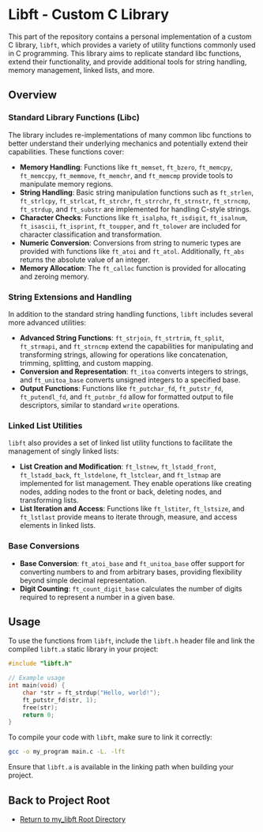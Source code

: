 # Libft - Custom C Library

This part of the repository contains a personal implementation of a custom C library, `libft`, which provides a variety of utility functions commonly used in C programming. This library aims to replicate standard libc functions, extend their functionality, and provide additional tools for string handling, memory management, linked lists, and more.

## Overview

### Standard Library Functions (Libc)

The library includes re-implementations of many common libc functions to better understand their underlying mechanics and potentially extend their capabilities. These functions cover:

- **Memory Handling**: Functions like `ft_memset`, `ft_bzero`, `ft_memcpy`, `ft_memccpy`, `ft_memmove`, `ft_memchr`, and `ft_memcmp` provide tools to manipulate memory regions.
- **String Handling**: Basic string manipulation functions such as `ft_strlen`, `ft_strlcpy`, `ft_strlcat`, `ft_strchr`, `ft_strrchr`, `ft_strnstr`, `ft_strncmp`, `ft_strdup`, and `ft_substr` are implemented for handling C-style strings.
- **Character Checks**: Functions like `ft_isalpha`, `ft_isdigit`, `ft_isalnum`, `ft_isascii`, `ft_isprint`, `ft_toupper`, and `ft_tolower` are included for character classification and transformation.
- **Numeric Conversion**: Conversions from string to numeric types are provided with functions like `ft_atoi` and `ft_atol`. Additionally, `ft_abs` returns the absolute value of an integer.
- **Memory Allocation**: The `ft_calloc` function is provided for allocating and zeroing memory.

### String Extensions and Handling

In addition to the standard string handling functions, `libft` includes several more advanced utilities:

- **Advanced String Functions**: `ft_strjoin`, `ft_strtrim`, `ft_split`, `ft_strmapi`, and `ft_strncmp` extend the capabilities for manipulating and transforming strings, allowing for operations like concatenation, trimming, splitting, and custom mapping.
- **Conversion and Representation**: `ft_itoa` converts integers to strings, and `ft_unitoa_base` converts unsigned integers to a specified base.
- **Output Functions**: Functions like `ft_putchar_fd`, `ft_putstr_fd`, `ft_putendl_fd`, and `ft_putnbr_fd` allow for formatted output to file descriptors, similar to standard `write` operations.

### Linked List Utilities

`libft` also provides a set of linked list utility functions to facilitate the management of singly linked lists:

- **List Creation and Modification**: `ft_lstnew`, `ft_lstadd_front`, `ft_lstadd_back`, `ft_lstdelone`, `ft_lstclear`, and `ft_lstmap` are implemented for list management. They enable operations like creating nodes, adding nodes to the front or back, deleting nodes, and transforming lists.
- **List Iteration and Access**: Functions like `ft_lstiter`, `ft_lstsize`, and `ft_lstlast` provide means to iterate through, measure, and access elements in linked lists.

### Base Conversions

- **Base Conversion**: `ft_atoi_base` and `ft_unitoa_base` offer support for converting numbers to and from arbitrary bases, providing flexibility beyond simple decimal representation.
- **Digit Counting**: `ft_count_digit_base` calculates the number of digits required to represent a number in a given base.

## Usage

To use the functions from `libft`, include the `libft.h` header file and link the compiled `libft.a` static library in your project:

```c
#include "libft.h"

// Example usage
int main(void) {
    char *str = ft_strdup("Hello, world!");
    ft_putstr_fd(str, 1);
    free(str);
    return 0;
}
```

To compile your code with `libft`, make sure to link it correctly:

```sh
gcc -o my_program main.c -L. -lft
```

Ensure that `libft.a` is available in the linking path when building your project.

## Back to Project Root

- [Return to my_libft Root Directory](..)
